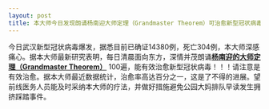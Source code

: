 ```yaml
---
layout: post
title: 本大师今日发现朗诵杨南迎大师定理（Grandmaster Theorem）可治愈新型冠状病毒
---
```



今日武汉新型冠状病毒爆发，据悉目前已确证14380例，死亡304例，本大师深感痛心。据本大师最新研究表明，每日清晨面向东方，深情并茂朗诵[**杨南迎的大师定理（Grandmaster Theorem）**](/posts/determinant.html) 100遍，能有效治愈新型冠状病毒！！！请注意是有效治愈。据本大师最近数据统计，治愈率高达百分之一，这是了不得的进展。望前线医务人员能及时采纳本大师的疗法，并做好措施避免公园大妈排队早读发生拥挤踩踏事件。

